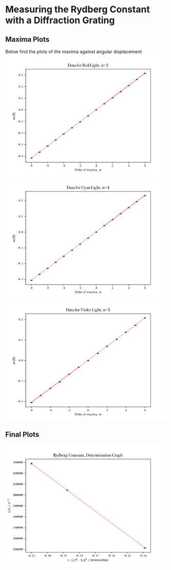 # Measuring the Rydberg Constant with a Diffraction Grating

## Maxima Plots
Below find the plots of the maxima against angular displacement
![red](https://raw.githubusercontent.com/martin-he543/lab-report-spectrometry/main/red.png)
![cyan](https://raw.githubusercontent.com/martin-he543/lab-report-spectrometry/main/cyan.png)
![violet](https://raw.githubusercontent.com/martin-he543/lab-report-spectrometry/main/violet.png)

## Final Plots
![final](https://raw.githubusercontent.com/martin-he543/lab-report-spectrometry/main/rydberg.png)
